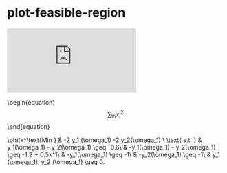 # plot-feasible-region

![equation](http://www.sciweavers.org/tex2img.php?eq=1%2Bsin%28mc%5E2%29&bc=White&fc=Black&im=jpg&fs=12&ff=arev&edit=)


\begin{equation}
$$ \sum_{\forall i}{x_i^{2}} $$
\end{equation}


\phi(x^\text{Min } & -2 y_1 (\omega_1) -2 y_2(\omega_1) \\
\text{ s.t. } 
& y_1(\omega_1) - y_2(\omega_1) \geq -0.6\\
&  -y_1(\omega_1) - y_2(\omega_1) \geq -1.2 + 0.5x^1\\
&  -y_1(\omega_1) \geq -1\\
&  -y_2(\omega_1) \geq -1\\
& y_1 (\omega_1), y_2 (\omega_1) \geq 0.
